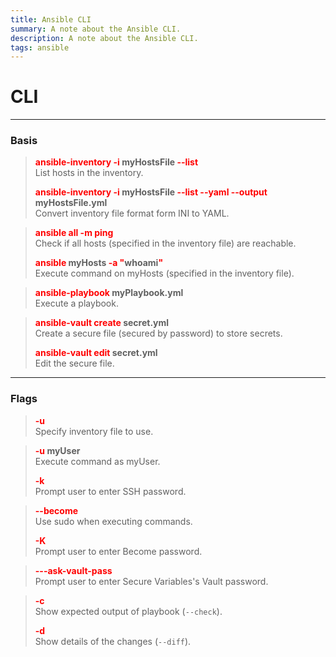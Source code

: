 ```yaml
---
title: Ansible CLI
summary: A note about the Ansible CLI.
description: A note about the Ansible CLI.
tags: ansible
---
```


# CLI

---

### Basis


 > 
 > **<font color=red>ansible-inventory -i</font> myHostsFile <font color=red>--list</font>**</br>
 > List hosts in the inventory.
 > 
 > **<font color=red>ansible-inventory -i</font> myHostsFile <font color=red>--list --yaml --output</font> myHostsFile.yml**</br>
 > Convert inventory file format form INI to YAML.

 > 
 > **<font color=red>ansible all -m ping</font>**</br>
 > Check if all hosts (specified in the inventory file) are reachable.
 > 
 > **<font color=red>ansible</font> myHosts <font color=red>-a "</font>whoami<font color=red>"</font>**</br>
 > Execute command on myHosts (specified in the inventory file).

 > 
 > **<font color=red>ansible-playbook</font> myPlaybook.yml**</br>
 > Execute a playbook.

 > 
 > **<font color=red>ansible-vault create</font> secret.yml**</br>
 > Create a secure file (secured by password) to store secrets.
 > 
 > **<font color=red>ansible-vault edit</font> secret.yml**</br>
 > Edit the secure file.

---

### Flags


 > 
 > **<font color=red>-u</font>**</br>
 > Specify inventory file to use.

 > 
 > **<font color=red>-u</font> myUser**</br>
 > Execute command as myUser.
 > 
 > **<font color=red>-k</font>**</br>
 > Prompt user to enter SSH password.

 > 
 > **<font color=red>--become</font>**</br>
 > Use sudo when executing commands.
 > 
 > **<font color=red>-K</font>**</br>
 > Prompt user to enter Become password.

 > 
 > **<font color=red>---ask-vault-pass</font>**</br>
 > Prompt user to enter Secure Variables's Vault password.

 > 
 > **<font color=red>-c</font>**</br>
 > Show expected output of playbook (`--check`).
 > 
 > **<font color=red>-d</font>**</br>
 > Show details of the changes (`--diff`).
